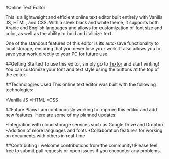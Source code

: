 #Online Text Editor

This is a lightweight and efficient online text editor built entirely with Vanilla JS, HTML, and CSS. With a sleek black and white theme, it supports both Arabic and English languages and allows for customization of font size and color, as well as the ability to bold and italicize text.

One of the standout features of this editor is its auto-save functionality to local storage, ensuring that you never lose your work. It also allows you to save your work directly to your PC for future use.


##Getting Started
To use this editor, simply go to [Textor](https://textor6000.web.app/) and start writing! You can customize your font and text style using the buttons at the top of the editor.


##Technologies Used
This online text editor was built with the following technologies:

*Vanilla JS
*HTML
*CSS


##Future Plans
I am continuously working to improve this editor and add new features. Here are some of my planned updates:

*Integration with cloud storage services such as Google Drive and Dropbox
*Addition of more languages and fonts
*Collaboration features for working on documents with others in real-time

##Contributing
I welcome contributions from the community! Please feel free to submit pull requests or open issues if you encounter any problems.

